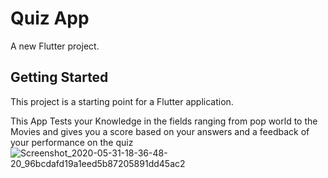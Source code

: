 # Quiz App

A new Flutter project.

## Getting Started

This project is a starting point for a Flutter application.

This App Tests your Knowledge in the fields ranging from pop world to the Movies and gives you a score based on your answers and a feedback of your performance on the quiz
![
![Screenshot_2020-05-31-18-36-48-20_96bcdafd19a1eed5b87205891dd45ac2](https://user-images.githubusercontent.com/48996209/83359586-bda0a600-a398-11ea-9322-7432bd957c54.png)
](url)
